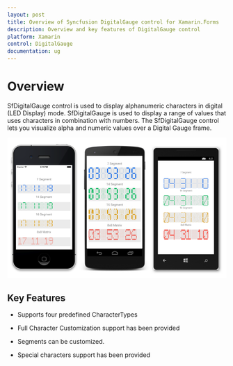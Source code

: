 ```yaml
---
layout: post
title: Overview of Syncfusion DigitalGauge control for Xamarin.Forms
description: Overview and key features of DigitalGauge control
platform: Xamarin
control: DigitalGauge
documentation: ug
---
```


# Overview

SfDigitalGauge control is used to display alphanumeric characters in digital (LED Display) mode. SfDigitalGauge is used to display a range of values that uses characters in combination with numbers. The SfDigitalGauge control lets you visualize alpha and numeric values over a Digital Gauge frame.

![](Getting-Started_images/overview.png)

## Key Features

* Supports four predefined CharacterTypes

* Full Character Customization support has been provided

* Segments can be customized.

* Special characters support has been provided






